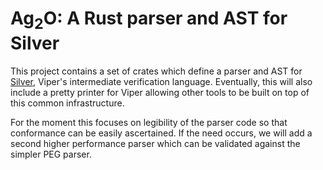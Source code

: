 # Ag<sub>2</sub>O: A Rust parser and AST for Silver 

This project contains a set of crates which define a parser and AST for [Silver](https://github.com/viperproject/silver), Viper's intermediate verification language. 
Eventually, this will also include a pretty printer for Viper allowing other tools to be built on top of this common infrastructure. 

For the moment this focuses on legibility of the parser code so that conformance can be easily ascertained. 
If the need occurs, we will add a second higher performance parser which can be validated against the simpler PEG parser. 

